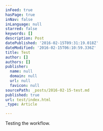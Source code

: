 ```yaml
---
inFeed: true
hasPage: true
inNav: false
inLanguage: null
starred: false
keywords: []
description: Post
datePublished: '2016-02-15T09:31:19.018Z'
dateModified: '2016-02-15T06:10:59.336Z'
title: Test
author: []
authors: []
publisher:
  name: null
  domain: null
  url: null
  favicon: null
sourcePath: _posts/2016-02-15-test.md
published: true
url: test/index.html
_type: Article

---
```

Testing the workflow.
